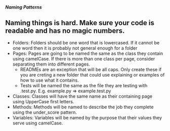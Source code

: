 ##### Naming Patterns

## Naming things is hard. Make sure your code is readable and has no magic numbers.

* Folders: Folders should be one word that is lowercased. If it cannot be one word then it is probably not general enough for a folder
* Pages: Pages are going to be named the same as the class they contain using camelCase. If there is more than one class per page, consider separating them into different pages.
    * READMEs are an exception that will be all caps. Only create these if you are creting a new folder that could use explaining or examples of how to use what it contains.
    * Tests will be named the same as the file they are testing with .test.py. E.g. example.py => example.test.py
* Classes: Classes will have the same name as their containing page using UpperCase first letters.
* Methods: Methods will be named to describe the job they complete using the under_score pattern. 
* Variables: Variables will be named by the purpose that their values they serve using camelCase.

